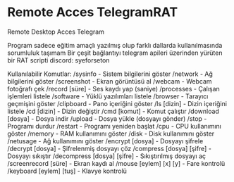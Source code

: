 # Remote Acces TelegramRAT
Remote Desktop Acces Telegram

Program sadece eğitim amaçlı yazılmış olup farklı dallarda kullanılmasında sorumluluk taşımam
Bir çeşit bağlantıyı telegram apileri üzerinden yürüten bir RAT scripti
discord: syeforseton

 Kullanılabilir Komutlar:
                /sysinfo - Sistem bilgilerini göster
                /network - Ağ bilgilerini göster
                /screenshot - Ekran görüntüsü al
                /webcam - Webcam fotoğrafı çek
                /record [süre] - Ses kaydı yap (saniye)
                /processes - Çalışan işlemleri listele
                /software - Yüklü yazılımları listele
                /browser - Tarayıcı geçmişini göster
                /clipboard - Pano içeriğini göster
                /ls [dizin] - Dizin içeriğini listele
                /cd [dizin] - Dizin değiştir
                /cmd [komut] - Komut çalıştır
                /download [dosya] - Dosya indir
                /upload - Dosya yükle (dosyayı gönder)
                /stop - Programı durdur
                /restart - Programı yeniden başlat
                /cpu - CPU kullanımını göster
                /memory - RAM kullanımını göster
                /disk - Disk kullanımını göster
                /netusage - Ağ kullanımını göster
                /encrypt [dosya] - Dosyayı şifrele
                /decrypt [dosya] - Şifrelenmiş dosyayı çöz
                /compress [dosya] [şifre] - Dosyayı sıkıştır
                /decompress [dosya] [şifre] - Sıkıştırılmış dosyayı aç
                /screenrecord [süre] - Ekran kaydı al
                /mouse [eylem] [x] [y] - Fare kontrolü
                /keyboard [eylem] [tuş] - Klavye kontrolü


  
